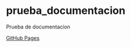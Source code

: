 # prueba_documentacion
Prueba de documentacion

[GitHub Pages](https://github.com/jmpinero-avante/ifcd0112avante-material/deployments/github-pages)
